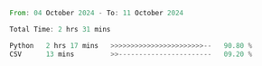 <!--START_SECTION:waka-->

```rust
From: 04 October 2024 - To: 11 October 2024

Total Time: 2 hrs 31 mins

Python   2 hrs 17 mins   >>>>>>>>>>>>>>>>>>>>>>>--   90.80 %
CSV      13 mins         >>-----------------------   09.20 %
```

<!--END_SECTION:waka-->
